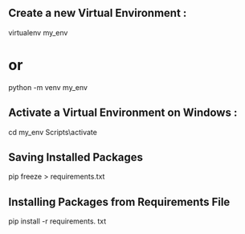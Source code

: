 ## Create a new Virtual Environment : 
virtualenv my_env
# or
python -m venv my_env


## Activate a Virtual Environment on Windows : 
cd my_env
Scripts\activate


## Saving Installed Packages 
pip freeze > requirements.txt

## Installing Packages from Requirements File
pip install -r requirements. txt


